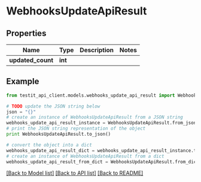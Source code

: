 # WebhooksUpdateApiResult


## Properties
Name | Type | Description | Notes
------------ | ------------- | ------------- | -------------
**updated_count** | **int** |  | 

## Example

```python
from testit_api_client.models.webhooks_update_api_result import WebhooksUpdateApiResult

# TODO update the JSON string below
json = "{}"
# create an instance of WebhooksUpdateApiResult from a JSON string
webhooks_update_api_result_instance = WebhooksUpdateApiResult.from_json(json)
# print the JSON string representation of the object
print WebhooksUpdateApiResult.to_json()

# convert the object into a dict
webhooks_update_api_result_dict = webhooks_update_api_result_instance.to_dict()
# create an instance of WebhooksUpdateApiResult from a dict
webhooks_update_api_result_from_dict = WebhooksUpdateApiResult.from_dict(webhooks_update_api_result_dict)
```
[[Back to Model list]](../README.md#documentation-for-models) [[Back to API list]](../README.md#documentation-for-api-endpoints) [[Back to README]](../README.md)


